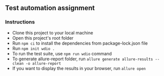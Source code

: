 ## Test automation assignment


### Instructions

* Clone this project to your local machine
* Open this project's root folder
* Run `npm ci` to install the dependencies from package-lock.json file
* Run `npm init wdio .`
* To run the test suite, use `npm run wdio` command
* To generate allure-report folder, run `allure generate allure-results --clean -o allure-report `
* If you want to display the results in your browser, run `allure open`


